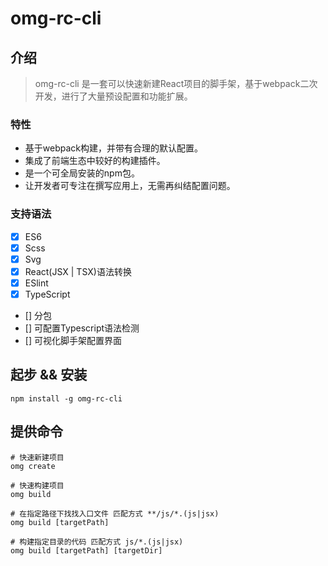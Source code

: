 

# omg-rc-cli
## 介绍
> omg-rc-cli 是一套可以快速新建React项目的脚手架，基于webpack二次开发，进行了大量预设配置和功能扩展。

### 特性
- 基于webpack构建，并带有合理的默认配置。
- 集成了前端生态中较好的构建插件。
- 是一个可全局安装的npm包。
- 让开发者可专注在撰写应用上，无需再纠结配置问题。

### 支持语法
- [x] ES6
- [x] Scss
- [x] Svg
- [x] React(JSX | TSX)语法转换
- [x] ESlint
- [x] TypeScript
- [] 分包
- [] 可配置Typescript语法检测
- [] 可视化脚手架配置界面

## 起步 && 安装 
```Shell
npm install -g omg-rc-cli
```
## 提供命令
```Shell
# 快速新建项目
omg create

# 快速构建项目
omg build 

# 在指定路径下找找入口文件 匹配方式 **/js/*.(js|jsx)
omg build [targetPath]

# 构建指定目录的代码 匹配方式 js/*.(js|jsx)
omg build [targetPath] [targetDir]
```

